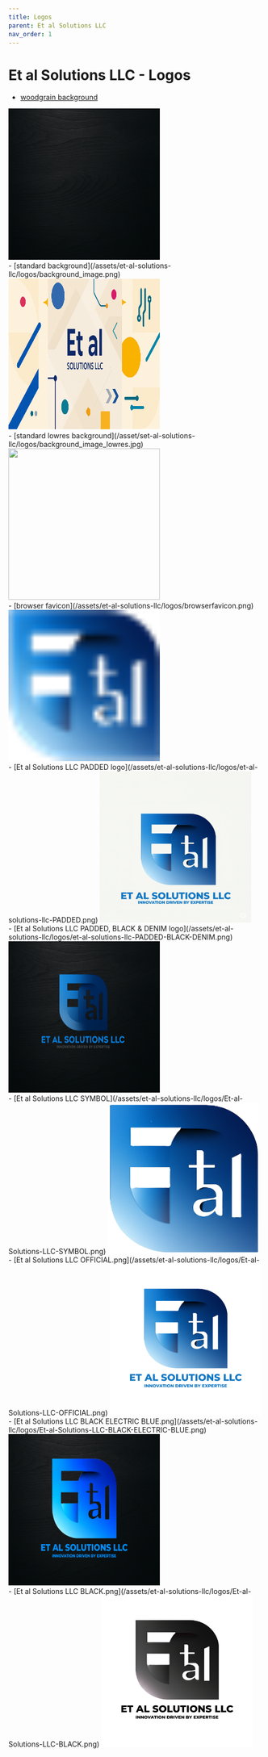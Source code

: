 ```yaml
---
title: Logos
parent: Et al Solutions LLC
nav_order: 1
---
```


# Et al Solutions LLC - Logos

- [woodgrain background](/assets/et-al-solutions-llc/logos/woodgrain.png)
<img height="300" width="300" src="/assets/et-al-solutions-llc/logos/woodgrain.png" />
<br />
- [standard background](/assets/et-al-solutions-llc/logos/background_image.png)
<img height="300" width="300" src="/assets/et-al-solutions-llc/logos/background_image.png" />
<br />
- [standard lowres background](/asset/set-al-solutions-llc/logos/background_image_lowres.jpg)
<img height="300" width="300" src="/assets/et-al-solutions-llc/logos/background_image_lowres.png" />
<br />
- [browser favicon](/assets/et-al-solutions-llc/logos/browserfavicon.png)
<img height="300" width="300" src="/assets/et-al-solutions-llc/logos/browserfavicon.png" />
<br />
- [Et al Solutions LLC PADDED logo](/assets/et-al-solutions-llc/logos/et-al-solutions-llc-PADDED.png)
<img height="300" width="300" src="/assets/et-al-solutions-llc/logos/et-al-solutions-llc-PADDED.png" />
<br />
- [Et al Solutions LLC PADDED, BLACK & DENIM logo](/assets/et-al-solutions-llc/logos/et-al-solutions-llc-PADDED-BLACK-DENIM.png)
<img height="300" width="300" src="/assets/et-al-solutions-llc/logos/et-al-solutions-llc-PADDED-BLACK-DENIM.png" />
<br />
- [Et al Solutions LLC SYMBOL](/assets/et-al-solutions-llc/logos/Et-al-Solutions-LLC-SYMBOL.png)
<img height="300" width="300" src="/assets/et-al-solutions-llc/logos/et-al-solutions-llc-SYMBOL.png" />
<br />
- [Et al Solutions LLC OFFICIAL.png](/assets/et-al-solutions-llc/logos/Et-al-Solutions-LLC-OFFICIAL.png)
<img height="300" width="300" src="/assets/et-al-solutions-llc/logos/et-al-solutions-llc-OFFICIAL.png" />
<br />
- [Et al Solutions LLC BLACK ELECTRIC BLUE.png](/assets/et-al-solutions-llc/logos/Et-al-Solutions-LLC-BLACK-ELECTRIC-BLUE.png)
<img height="300" width="300" src="/assets/et-al-solutions-llc/logos/et-al-solutions-llc-PADDED-ELECTRIC-BLUE.png" />
<br />
- [Et al Solutions LLC BLACK.png](/assets/et-al-solutions-llc/logos/Et-al-Solutions-LLC-BLACK.png)
<img height="300" width="300" src="/assets/et-al-solutions-llc/logos/et-al-solutions-llc-BLACK.png" />
<br />


